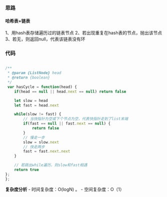 ### 思路

#### 哈希表+链表
1、用hash表存储遍历过的链表节点
2、若出现重复在hash表的节点，抛出该节点
3、若无，则返回null，代表该链表没有环

### 代码

```js

/**
 * @param {ListNode} head
 * @return {boolean}
 */
 var hasCycle = function(head) {
    if(head == null || head.next == null) return false

    let slow = head
    let fast = head.next

    while(slow != fast) {
        // 当快指针为空或下个节点为空，代表快指针走到了list末端
        if(fast == null || fast.next == null) {
            return false
        }
        // 慢走一步
        slow = slow.next
        // 快走两步
        fast = fast.next.next
    }

    // 若跳出while遍历，则slow和fast相遇
    return true
};
};
```

**复杂度分析** - 时间复杂度：O(logN) 。 - 空间复杂度：O（1）
